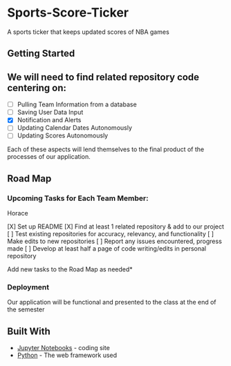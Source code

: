 # Sports-Score-Ticker
A sports ticker that keeps updated scores of NBA games
## Getting Started

## We will need to find related repository code centering on:
*[ ] Pulling Team Information from a database
*[ ] Saving User Data Input
*[X] Notification and Alerts
*[ ] Updating Calendar Dates Autonomously
*[ ] Updating Scores Autonomously 

Each of these aspects will lend themselves to the final product of the processes of our application.

## Road Map 
### Upcoming Tasks for Each Team Member:
Horace 

[X] Set up README
[X] Find at least 1 related repository & add to our project
[ ] Test existing repositories for accuracy, relevancy, and functionality
[ ] Make edits to new repositories
[ ] Report any issues encountered, progress made
[ ] Develop at least half a page of code writing/edits in personal repository

Add new tasks to the Road Map as needed* 

### Deployment
Our application will be functional and presented to the class at the end of the semester 

## Built With
* [Jupyter Notebooks]() - coding site
* [Python]() - The web framework used
